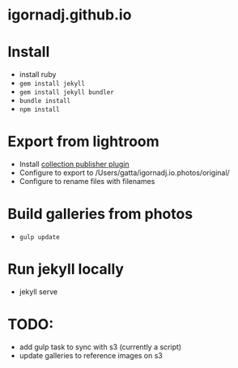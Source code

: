 # igornadj.github.io

# Install

- install ruby
- `gem install jekyll`
- `gem install jekyll bundler`
- `bundle install`
- `npm install`

# Export from lightroom

- Install [collection publisher plugin](http://regex.info/blog/lightroom-goodies/collection-publisher)
- Configure to export to /Users/gatta/igornadj.io.photos/original/
- Configure to rename files with filenames

# Build galleries from photos

- `gulp update`

# Run jekyll locally

- jekyll serve

# TODO:

- add gulp task to sync with s3 (currently a script)
- update galleries to reference images on s3